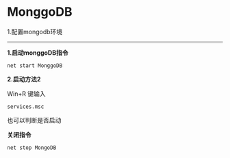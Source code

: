 # MonggoDB



1.配置mongodb环境

****

**1.启动monggoDB指令**

~~~shell
net start MonggoDB
~~~

**2.启动方法2**

Win+R 键输入 

~~~
services.msc
~~~

 也可以判断是否启动

**关闭指令**

~~~
net stop MongoDB 
~~~

